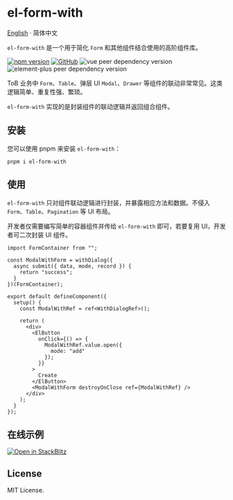 # el-form-with

[English](./README.md) · 简体中文

<div align="left">

`el-form-with` 是一个用于简化 `Form` 和其他组件结合使用的高阶组件库。

[![npm version](https://img.shields.io/npm/v/el-form-with?style=flat-square)](https://www.npmjs.com/package/el-form-with)
[![GitHub](https://img.shields.io/github/license/binghuis/el-form-with.svg?style=flat-square)](https://github.com/binghuis/el-form-with/blob/main/LICENSE)
![vue peer dependency version](https://img.shields.io/npm/dependency-version/el-form-with/peer/vue?style=flat-square)
![element-plus peer dependency version](https://img.shields.io/npm/dependency-version/el-form-with/peer/element-plus?style=flat-square)

</div>

ToB 业务中 `Form`、`Table`、弹层 UI `Modal`、`Drawer` 等组件的联动非常常见。这类逻辑简单、重复性强、繁琐。

`el-form-with` 实现的是封装组件的联动逻辑并返回组合组件。

## 安装

您可以使用 pnpm 来安装 `el-form-with`：

`pnpm i el-form-with`

## 使用

`el-form-with` 只对组件联动逻辑进行封装，并暴露相应方法和数据。不侵入 `Form`、`Table`、`Pagination` 等 UI 布局。

开发者仅需要编写简单的容器组件并传给 `el-form-with` 即可，若要复用 UI，开发者可二次封装 UI 组件。

```tsx
import FormContainer from "";

const ModalWithForm = withDialog({
  async submit({ data, mode, record }) {
    return "success";
  }
})(FormContainer);

export default defineComponent({
  setup() {
    const ModalWithRef = ref<WithDialogRef>();

    return (
      <div>
        <ElButton
          onClick={() => {
            ModalWithRef.value.open({
              mode: "add"
            });
          }}
        >
          Create
        </ElButton>
        <ModalWithForm destroyOnClose ref={ModalWithRef} />
      </div>
    );
  }
});
```

## 在线示例

[![Open in StackBlitz](https://developer.stackblitz.com/img/open_in_stackblitz_small.svg)](https://stackblitz.com/github/binghuis/el-form-with/tree/main/samples/basic)

## License

MIT License.
